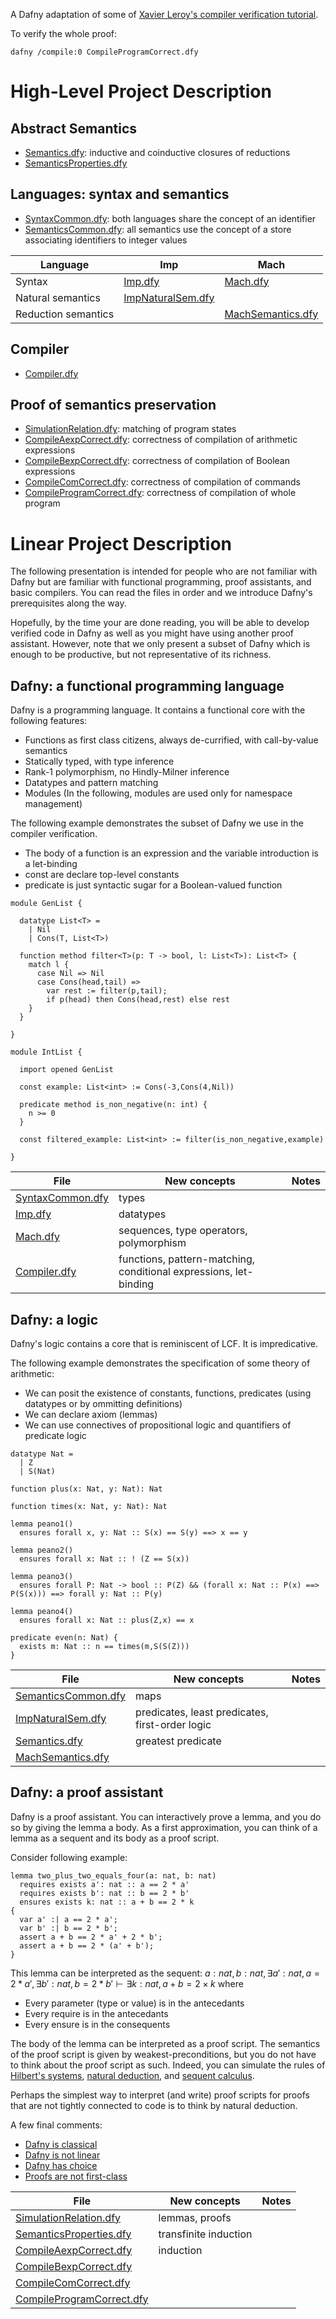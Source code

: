 A Dafny adaptation of some of [Xavier Leroy's compiler verification tutorial](https://xavierleroy.org/courses/EUTypes-2019/).

To verify the whole proof:
```
dafny /compile:0 CompileProgramCorrect.dfy
```

# High-Level Project Description

## Abstract Semantics

* [Semantics.dfy](Semantics.dfy): inductive and coinductive closures of reductions
* [SemanticsProperties.dfy](SemanticsProperties.dfy)

## Languages: syntax and semantics

* [SyntaxCommon.dfy](SyntaxCommon.dfy): both languages share the concept of an identifier
* [SemanticsCommon.dfy](SemanticsCommon.dfy): all semantics use the concept of a store associating identifiers to integer values

| Language | Imp    | Mach   |
| -------- | ------ | ------ |
| Syntax | [Imp.dfy](Imp.dfy) | [Mach.dfy](Mach.dfy) |
| Natural semantics | [ImpNaturalSem.dfy](ImpNaturalSem.dfy) | |
| Reduction semantics | | [MachSemantics.dfy](MachSemantics.dfy) | 

## Compiler

* [Compiler.dfy](Compiler.dfy)

## Proof of semantics preservation

* [SimulationRelation.dfy](SimulationRelation.dfy): matching of program states
* [CompileAexpCorrect.dfy](CompileAexpCorrect.dfy): correctness of compilation of arithmetic expressions
* [CompileBexpCorrect.dfy](CompileBexpCorrect.dfy): correctness of compilation of Boolean expressions
* [CompileComCorrect.dfy](CompileComCorrect.dfy): correctness of compilation of commands
* [CompileProgramCorrect.dfy](CompileProgramCorrect.dfy): correctness of compilation of whole program

# Linear Project Description

The following presentation is intended for people who are not familiar with Dafny but are familiar with functional programming, proof assistants, and basic compilers. 
You can read the files in order and we introduce Dafny's prerequisites along the way. 

Hopefully, by the time your are done reading, you will be able to develop verified code in Dafny as well as you might have using another proof assistant. However, note that we only present a subset of Dafny which is enough to be productive, but not representative of its richness.

## Dafny: a functional programming language

Dafny is a programming language. It contains a functional core with the following features:

* Functions as first class citizens, always de-currified, with call-by-value semantics
* Statically typed, with type inference
* Rank-1 polymorphism, no Hindly-Milner inference
* Datatypes and pattern matching
* Modules (In the following, modules are used only for namespace management)

The following example demonstrates the subset of Dafny we use in the compiler verification.

* The body of a function is an expression and the variable introduction is a let-binding
* const are declare top-level constants
* predicate is just syntactic sugar for a Boolean-valued function

```
module GenList {

  datatype List<T> =
    | Nil
    | Cons(T, List<T>)

  function method filter<T>(p: T -> bool, l: List<T>): List<T> {
    match l {
      case Nil => Nil
      case Cons(head,tail) =>
        var rest := filter(p,tail);
        if p(head) then Cons(head,rest) else rest 
    }
  }
	
}

module IntList {

  import opened GenList

  const example: List<int> := Cons(-3,Cons(4,Nil))

  predicate method is_non_negative(n: int) {
    n >= 0
  }

  const filtered_example: List<int> := filter(is_non_negative,example) 
		
}
```

| File   | New concepts | Notes    |
| ------ | ------------ | -------- |
| [SyntaxCommon.dfy](SyntaxCommon.dfy) | types | |
| [Imp.dfy](Imp.dfy) | datatypes | |
| [Mach.dfy](Mach.dfy) | sequences, type operators, polymorphism | |
| [Compiler.dfy](Compiler.dfy) | functions, pattern-matching, conditional expressions, let-binding | |

## Dafny: a logic

Dafny's logic contains a core that is reminiscent of LCF.  It is impredicative. 

The following example demonstrates the specification of some theory of arithmetic:

* We can posit the existence of constants, functions, predicates (using datatypes or by ommitting definitions)
* We can declare axiom (lemmas)
* We can use connectives of propositional logic and quantifiers of predicate logic

```
datatype Nat =
  | Z
  | S(Nat)

function plus(x: Nat, y: Nat): Nat

function times(x: Nat, y: Nat): Nat

lemma peano1()
  ensures forall x, y: Nat :: S(x) == S(y) ==> x == y

lemma peano2()
  ensures forall x: Nat :: ! (Z == S(x))

lemma peano3()
  ensures forall P: Nat -> bool :: P(Z) && (forall x: Nat :: P(x) ==> P(S(x))) ==> forall y: Nat :: P(y)

lemma peano4()
  ensures forall x: Nat :: plus(Z,x) == x
	
predicate even(n: Nat) {
  exists m: Nat :: n == times(m,S(S(Z)))
}
```

| File   | New concepts | Notes    |
| ------ | ------------ | -------- |
| [SemanticsCommon.dfy](SemanticsCommon.dfy) | maps | |
| [ImpNaturalSem.dfy](ImpNaturalSem.dfy) | predicates, least predicates, first-order logic | |
| [Semantics.dfy](Semantics.dfy) | greatest predicate | |
| [MachSemantics.dfy](MachSemantics.dfy) | | |

## Dafny: a proof assistant

Dafny is a proof assistant. You can interactively prove a lemma, and you do so by giving the lemma a body. 
As a first approximation, you can think of a lemma as a sequent and its body as a proof script. 

Consider following example:
```	
lemma two_plus_two_equals_four(a: nat, b: nat)
  requires exists a': nat :: a == 2 * a'
  requires exists b': nat :: b == 2 * b'
  ensures exists k: nat :: a + b == 2 * k
{
  var a' :| a == 2 * a';
  var b' :| b == 2 * b';
  assert a + b == 2 * a' + 2 * b';
  assert a + b == 2 * (a' + b');
}
```

This lemma can be interpreted as the sequent: $a: nat,  b: nat,  \exists a': nat, a = 2 * a',  \exists b': nat, b = 2 * b' \vdash \exists k: nat, a + b = 2 \times k$ where
* Every parameter (type or value) is in the antecedants
* Every require is in the antecedants
* Every ensure is in the consequents

The body of the lemma can be interpreted as a proof script. The semantics of the proof script is given by weakest-preconditions, but you do not have to think about the proof script as such. Indeed, you can simulate the rules of [Hilbert's systems](TutorialSupport/Hilbert.dfy), [natural deduction](TutorialSupport/NaturalDeduction.dfy), and [sequent calculus](TutorialSupport/SequentCalculus.dfy). 

Perhaps the simplest way to interpret (and write) proof scripts for proofs that are not tightly connected to code is to think by natural deduction.

A few final comments:
* [Dafny is classical](Classic.dfy)
* [Dafny is not linear](NotLinear.dfy)
* [Dafny has choice](Choice.dfy)
* [Proofs are not first-class](ProofIrrelevance.dfy)

| File   | New concepts | Notes    |
| ------ | ------------ | -------- |
| [SimulationRelation.dfy](SimulationRelation.dfy) | lemmas, proofs | |
| [SemanticsProperties.dfy](SemanticsProperties.dfy) | transfinite induction | |
| [CompileAexpCorrect.dfy](CompileAexpCorrect.dfy) | induction | |
| [CompileBexpCorrect.dfy](CompileBexpCorrect.dfy) | | |
| [CompileComCorrect.dfy](CompileComCorrect.dfy) |  | |
| [CompileProgramCorrect.dfy](CompileProgramCorrect.dfy) | | |

  
